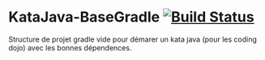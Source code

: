 # KataJava-BaseGradle [![Build Status](https://travis-ci.org/JeffLeFoll/KataJava-BaseGradle.svg?branch=master)](https://travis-ci.org/JeffLeFoll/KataJava-BaseGradle)
Structure de projet gradle vide pour démarer un kata java (pour les coding dojo) avec les bonnes dépendences.
